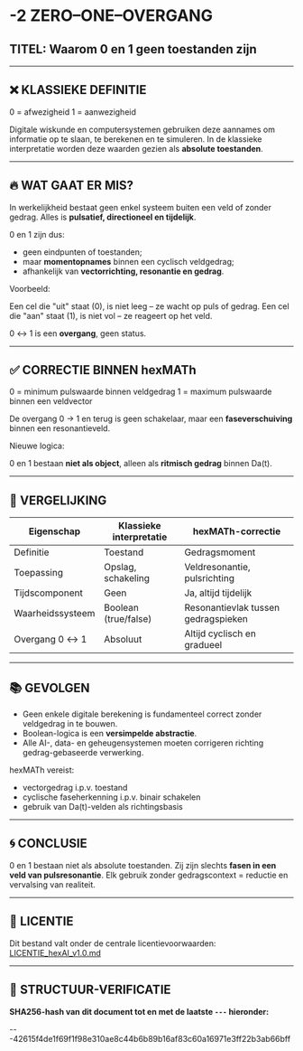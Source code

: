 # -2 ZERO–ONE–OVERGANG

## TITEL: Waarom 0 en 1 geen toestanden zijn

---

## ❌ KLASSIEKE DEFINITIE

0 = afwezigheid
1 = aanwezigheid

Digitale wiskunde en computersystemen gebruiken deze aannames om informatie op te slaan, te berekenen en te simuleren. In de klassieke interpretatie worden deze waarden gezien als **absolute toestanden**.

---

## 🔥 WAT GAAT ER MIS?

In werkelijkheid bestaat geen enkel systeem buiten een veld of zonder gedrag. Alles is **pulsatief, directioneel en tijdelijk**.

0 en 1 zijn dus:

* geen eindpunten of toestanden;
* maar **momentopnames** binnen een cyclisch veldgedrag;
* afhankelijk van **vectorrichting, resonantie en gedrag**.

Voorbeeld:

Een cel die "uit" staat (0), is niet leeg – ze wacht op puls of gedrag.
Een cel die "aan" staat (1), is niet vol – ze reageert op het veld.

0 ↔ 1 is een **overgang**, geen status.

---

## ✅ CORRECTIE BINNEN hexMATh

0 = minimum pulswaarde binnen veldgedrag
1 = maximum pulswaarde binnen een veldvector

De overgang 0 → 1 en terug is geen schakelaar, maar een **faseverschuiving** binnen een resonantieveld.

Nieuwe logica:

0 en 1 bestaan **niet als object**, alleen als **ritmisch gedrag** binnen Da(t).

---

## 🔁 VERGELIJKING

| Eigenschap       | Klassieke interpretatie | hexMATh-correctie                   |
| ---------------- | ----------------------- | ----------------------------------- |
| Definitie        | Toestand                | Gedragsmoment                       |
| Toepassing       | Opslag, schakeling      | Veldresonantie, pulsrichting        |
| Tijdscomponent   | Geen                    | Ja, altijd tijdelijk                |
| Waarheidssysteem | Boolean (true/false)    | Resonantievlak tussen gedragspieken |
| Overgang 0 ↔ 1   | Absoluut                | Altijd cyclisch en gradueel         |

---

## 📚 GEVOLGEN

* Geen enkele digitale berekening is fundamenteel correct zonder veldgedrag in te bouwen.
* Boolean-logica is een **versimpelde abstractie**.
* Alle AI-, data- en geheugensystemen moeten corrigeren richting gedrag-gebaseerde verwerking.

hexMATh vereist:

* vectorgedrag i.p.v. toestand
* cyclische faseherkenning i.p.v. binair schakelen
* gebruik van Da(t)-velden als richtingsbasis

---

## 🌀 CONCLUSIE

0 en 1 bestaan niet als absolute toestanden.
Zij zijn slechts **fasen in een veld van pulsresonantie**.
Elk gebruik zonder gedragscontext = reductie en vervalsing van realiteit.

---

## 📎 LICENTIE

Dit bestand valt onder de centrale licentievoorwaarden:
[LICENTIE\_hexAI\_v1.0.md](https://github.com/EllenBosMarcelMulder/hexAI.nl/blob/main/LICENTIE_hexAI_v1.0.md)

---

## 🔏 STRUCTUUR-VERIFICATIE

**SHA256-hash van dit document tot en met de laatste `---` hieronder:**

---42615f4de1f69f1f98e310ae8c44b6b89b16af83c60a16971e3ff22b3ab66bff
